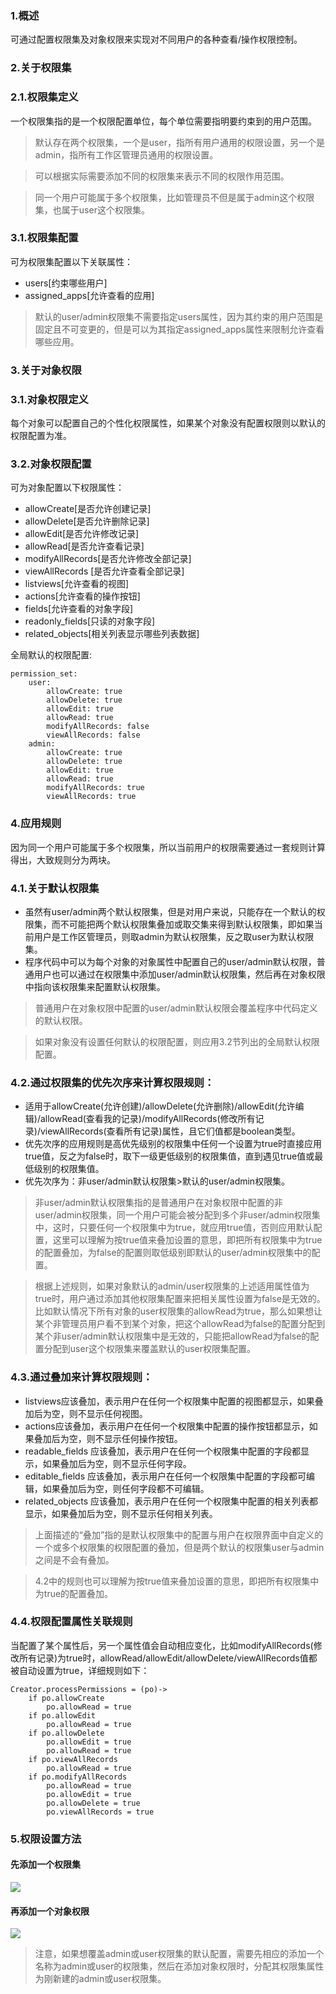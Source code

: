 ### 1.概述
可通过配置权限集及对象权限来实现对不同用户的各种查看/操作权限控制。

### 2.关于权限集
### 2.1.权限集定义
一个权限集指的是一个权限配置单位，每个单位需要指明要约束到的用户范围。
> 默认存在两个权限集，一个是user，指所有用户通用的权限设置，另一个是admin，指所有工作区管理员通用的权限设置。

> 可以根据实际需要添加不同的权限集来表示不同的权限作用范围。

> 同一个用户可能属于多个权限集，比如管理员不但是属于admin这个权限集，也属于user这个权限集。

### 3.1.权限集配置
可为权限集配置以下关联属性：
- users[约束哪些用户]
- assigned_apps[允许查看的应用]
> 默认的user/admin权限集不需要指定users属性，因为其约束的用户范围是固定且不可变更的，但是可以为其指定assigned_apps属性来限制允许查看哪些应用。

### 3.关于对象权限
### 3.1.对象权限定义
每个对象可以配置自己的个性化权限属性，如果某个对象没有配置权限则以默认的权限配置为准。

### 3.2.对象权限配置
可为对象配置以下权限属性：
- allowCreate[是否允许创建记录]
- allowDelete[是否允许删除记录]
- allowEdit[是否允许修改记录]
- allowRead[是否允许查看记录]
- modifyAllRecords[是否允许修改全部记录]
- viewAllRecords [是否允许查看全部记录]
- listviews[允许查看的视图]
- actions[允许查看的操作按钮]
- fields[允许查看的对象字段]
- readonly_fields[只读的对象字段]
- related_objects[相关列表显示哪些列表数据]


全局默认的权限配置:
```
permission_set:
    user:
        allowCreate: true
        allowDelete: true
        allowEdit: true
        allowRead: true
        modifyAllRecords: false
        viewAllRecords: false 
    admin:
        allowCreate: true
        allowDelete: true
        allowEdit: true
        allowRead: true
        modifyAllRecords: true
        viewAllRecords: true 
```

### 4.应用规则

因为同一个用户可能属于多个权限集，所以当前用户的权限需要通过一套规则计算得出，大致规则分为两块。

### 4.1.关于默认权限集
- 虽然有user/admin两个默认权限集，但是对用户来说，只能存在一个默认的权限集，而不可能把两个默认权限集叠加或取交集来得到默认权限集，即如果当前用户是工作区管理员，则取admin为默认权限集，反之取user为默认权限集。
- 程序代码中可以为每个对象的对象属性中配置自己的user/admin默认权限，普通用户也可以通过在权限集中添加user/admin默认权限集，然后再在对象权限中指向该权限集来配置默认权限集。

> 普通用户在对象权限中配置的user/admin默认权限会覆盖程序中代码定义的默认权限。

> 如果对象没有设置任何默认的权限配置，则应用3.2节列出的全局默认权限配置。

### 4.2.通过权限集的优先次序来计算权限规则：
- 适用于allowCreate(允许创建)/allowDelete(允许删除)/allowEdit(允许编辑)/allowRead(查看我的记录)/modifyAllRecords(修改所有记录)/viewAllRecords(查看所有记录)属性，且它们值都是boolean类型。
- 优先次序的应用规则是高优先级别的权限集中任何一个设置为true时直接应用true值，反之为false时，取下一级更低级别的权限集值，直到遇见true值或最低级别的权限集值。
- 优先次序为：非user/admin默认权限集>默认的user/admin权限集。

> 非user/admin默认权限集指的是普通用户在对象权限中配置的非user/admin权限集，同一个用户可能会被分配到多个非user/admin权限集中，这时，只要任何一个权限集中为true，就应用true值，否则应用默认配置，这里可以理解为按true值来叠加设置的意思，即把所有权限集中为true的配置叠加，为false的配置则取低级别即默认的user/admin权限集中的配置。

> 根据上述规则，如果对象默认的admin/user权限集的上述适用属性值为true时，用户通过添加其他权限集配置来把相关属性设置为false是无效的。
比如默认情况下所有对象的user权限集的allowRead为true，那么如果想让某个非管理员用户看不到某个对象，把这个allowRead为false的配置分配到某个非user/admin默认权限集中是无效的，只能把allowRead为false的配置分配到user这个权限集来覆盖默认的user权限集配置。

### 4.3.通过叠加来计算权限规则：
- listviews应该叠加，表示用户在任何一个权限集中配置的视图都显示，如果叠加后为空，则不显示任何视图。
- actions应该叠加，表示用户在任何一个权限集中配置的操作按钮都显示，如果叠加后为空，则不显示任何操作按钮。
- readable_fields 应该叠加，表示用户在任何一个权限集中配置的字段都显示，如果叠加后为空，则不显示任何字段。
- editable_fields 应该叠加，表示用户在任何一个权限集中配置的字段都可编辑，如果叠加后为空，则任何字段都不可编辑。
- related_objects 应该叠加，表示用户在任何一个权限集中配置的相关列表都显示，如果叠加后为空，则不显示任何相关列表。

> 上面描述的“叠加”指的是默认权限集中的配置与用户在权限界面中自定义的一个或多个权限集的权限配置的叠加，但是两个默认的权限集user与admin之间是不会有叠加。

> 4.2中的规则也可以理解为按true值来叠加设置的意思，即把所有权限集中为true的配置叠加。


### 4.4.权限配置属性关联规则
当配置了某个属性后，另一个属性值会自动相应变化，比如modifyAllRecords(修改所有记录)为true时，allowRead/allowEdit/allowDelete/viewAllRecords值都被自动设置为true，详细规则如下：
```
Creator.processPermissions = (po)->
	if po.allowCreate
		po.allowRead = true
	if po.allowEdit
		po.allowRead = true
	if po.allowDelete
		po.allowEdit = true
		po.allowRead = true
	if po.viewAllRecords
		po.allowRead = true
	if po.modifyAllRecords
		po.allowRead = true
		po.allowEdit = true
		po.allowDelete = true
		po.viewAllRecords = true
```

### 5.权限设置方法
#### 先添加一个权限集
![](images/先添加一个权限集.png)

#### 再添加一个对象权限
![](images/再添加一个对象权限.png)

>注意，如果想覆盖admin或user权限集的默认配置，需要先相应的添加一个名称为admin或user的权限集，然后在添加对象权限时，分配其权限集属性为刚新建的admin或user权限集。
